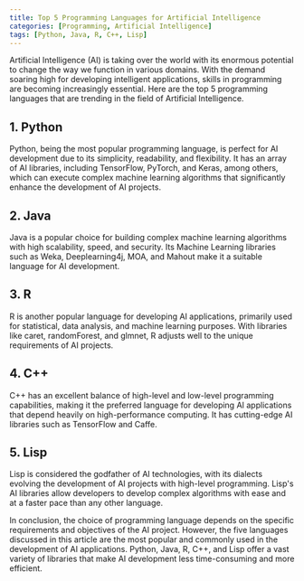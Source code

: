 ```yaml
---
title: Top 5 Programming Languages for Artificial Intelligence
categories: [Programming, Artificial Intelligence]
tags: [Python, Java, R, C++, Lisp]
---
```


Artificial Intelligence (AI) is taking over the world with its enormous potential to change the way we function in various domains. With the demand soaring high for developing intelligent applications, skills in programming are becoming increasingly essential. Here are the top 5 programming languages that are trending in the field of Artificial Intelligence.

## 1. Python

Python, being the most popular programming language, is perfect for AI development due to its simplicity, readability, and flexibility. It has an array of AI libraries, including TensorFlow, PyTorch, and Keras, among others, which can execute complex machine learning algorithms that significantly enhance the development of AI projects.

## 2. Java

Java is a popular choice for building complex machine learning algorithms with high scalability, speed, and security. Its Machine Learning libraries such as Weka, Deeplearning4j, MOA, and Mahout make it a suitable language for AI development.

## 3. R

R is another popular language for developing AI applications, primarily used for statistical, data analysis, and machine learning purposes. With libraries like caret, randomForest, and glmnet, R adjusts well to the unique requirements of AI projects.

## 4. C++

C++ has an excellent balance of high-level and low-level programming capabilities, making it the preferred language for developing AI applications that depend heavily on high-performance computing. It has cutting-edge AI libraries such as TensorFlow and Caffe.

## 5. Lisp

Lisp is considered the godfather of AI technologies, with its dialects evolving the development of AI projects with high-level programming. Lisp's AI libraries allow developers to develop complex algorithms with ease and at a faster pace than any other language.

In conclusion, the choice of programming language depends on the specific requirements and objectives of the AI project. However, the five languages discussed in this article are the most popular and commonly used in the development of AI applications. Python, Java, R, C++, and Lisp offer a vast variety of libraries that make AI development less time-consuming and more efficient.
